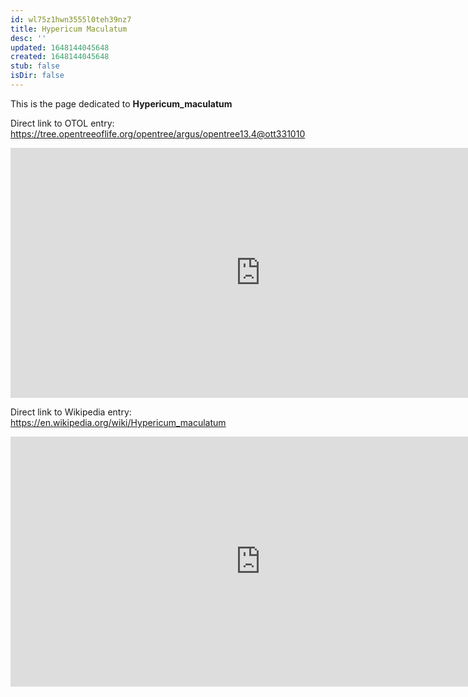 ```yaml
---
id: wl75z1hwn3555l0teh39nz7
title: Hypericum Maculatum
desc: ''
updated: 1648144045648
created: 1648144045648
stub: false
isDir: false
---
```

This is the page dedicated to **Hypericum_maculatum**


Direct link to OTOL entry: https://tree.opentreeoflife.org/opentree/argus/opentree13.4@ott331010



<html>
    <body>
    <iframe src="https://tree.opentreeoflife.org/opentree/argus/opentree13.4@ott331010"
    width="800" height="400" frameborder="0" allowfullscreen> </iframe>
    </body>
</html>
    


Direct link to Wikipedia entry: https://en.wikipedia.org/wiki/Hypericum_maculatum



<html>
    <body>
    <iframe src="https://en.wikipedia.org/wiki/Hypericum_maculatum"
    width="800" height="400" frameborder="0" allowfullscreen> </iframe>
    </body>
</html>
    
